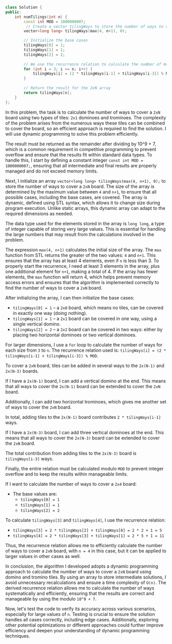 ```cpp
class Solution {
public:
    int numTilings(int n) {
        const int MOD = 1000000007;
         // Create a vector tilingWays to store the number of ways to cover a 2xN board
        vector<long long> tilingWays(max(4, n+1), 0);

        // Initialize the base cases
        tilingWays[0] = 1;
        tilingWays[1] = 1;
        tilingWays[2] = 2;
        
        // We use the recurrence relation to calculate the number of modes for each dimension
        for (int i = 3; i <= n; i++) {
            tilingWays[i] = (2 * tilingWays[i-1] + tilingWays[i-3]) % MOD;
        }
        
        // Return the result for the 2xN array
        return tilingWays[n];
    }
};
```
In this problem, the task is to calculate the number of ways to cover a `2xN` board using two types of tiles: `2x1` dominoes and trominoes. The complexity of the problem arises from the numerous ways these tiles can be combined to cover the board, so an efficient approach is required to find the solution. I will use dynamic programming to solve this problem efficiently.

The result must be returned as the remainder after dividing by 10^9 + 7, which is a common requirement in competitive programming to prevent overflow and ensure that the results fit within standard data types. To handle this, I start by defining a constant integer `const int MOD = 1000000007;`, ensuring that all intermediate and final results are properly managed and do not exceed memory limits.

Next, I initialize an array `vector<long long> tilingWays(max(4, n+1), 0);` to store the number of ways to cover a `2xN` board. The size of the array is determined by the maximum value between `4` and `n+1`, to ensure that all possible cases, including the base cases, are covered. The array is dynamic, defined using STL syntax, which allows it to change size during program execution. Unlike static arrays, this dynamic array can adapt to the required dimensions as needed.

The data type used for the elements stored in the array is `long long`, a type of integer capable of storing very large values. This is essential for handling the large numbers that may result from the calculations involved in the problem.

The expression `max(4, n+1)` calculates the initial size of the array. The `max` function from STL returns the greater of the two values: `4` and `n+1`. This ensures that the array has at least 4 elements, even if `n` is less than 3. To properly start the recurrence, I need at least 3 elements in the array, plus one additional element for `n+1`, making a total of 4. If the array has fewer elements, the `max` function will return 4, which helps prevent memory access errors and ensures that the algorithm is implemented correctly to find the number of ways to cover a `2xN` board.

After initializing the array, I can then initialize the base cases:
- `tilingWays[0] = 1` – a `2x0` board, which means no tiles, can be covered in exactly one way (doing nothing).
- `tilingWays[1] = 1` – a `2x1` board can be covered in one way, using a single vertical domino.
- `tilingWays[2] = 2` – a `2x2` board can be covered in two ways: either by placing two horizontal dominoes or two vertical dominoes.

For larger dimensions, I use a `for` loop to calculate the number of ways for each size from `3` to `n`. The recurrence relation used is: `tilingWays[i] = (2 * tilingWays[i-1] + tilingWays[i-3]) % MOD`.

To cover a `2xN` board, tiles can be added in several ways to the `2x(N-1)` and `2x(N-3)` boards.

If I have a `2x(N-1)` board, I can add a vertical domino at the end. This means that all ways to cover the `2x(N-1)` board can be extended to cover the `2xN` board.

Additionally, I can add two horizontal trominoes, which gives me another set of ways to cover the `2xN` board.

In total, adding tiles to the `2x(N-1)` board contributes `2 * tilingWays[i-1]` ways.

If I have a `2x(N-3)` board, I can add three vertical dominoes at the end. This means that all ways to cover the `2x(N-3)` board can be extended to cover the `2xN` board.

The total contribution from adding tiles to the `2x(N-3)` board is `tilingWays[i-3]` ways.

Finally, the entire relation must be calculated modulo `MOD` to prevent integer overflow and to keep the results within manageable limits.

If I want to calculate the number of ways to cover a `2x4` board:
- The base values are:
  - `tilingWays[0] = 1`
  - `tilingWays[1] = 1`
  - `tilingWays[2] = 2`

To calculate `tilingWays[3]` and `tilingWays[4]`, I use the recurrence relation:

- `tilingWays[3] = 2 * tilingWays[2] + tilingWays[0] = 2 * 2 + 1 = 5`
- `tilingWays[4] = 2 * tilingWays[3] + tilingWays[1] = 2 * 5 + 1 = 11`

Thus, the recurrence relation allows me to efficiently calculate the number of ways to cover a `2xN` board, with `n = 4` in this case, but it can be applied to larger values in other cases as well.

In conclusion, the algorithm I developed adopts a dynamic programming approach to calculate the number of ways to cover a `2xN` board using domino and tromino tiles. By using an array to store intermediate solutions, I avoid unnecessary recalculations and ensure a time complexity of `O(n)`. The derived recurrence relation allows me to calculate the number of ways systematically and efficiently, ensuring that the results are correct and manageable by using the modulo `10^9 + 7`.

Now, let's test the code to verify its accuracy across various scenarios, especially for large values of `n`. Testing is crucial to ensure the solution handles all cases correctly, including edge cases. Additionally, exploring other potential optimizations or different approaches could further improve efficiency and deepen your understanding of dynamic programming techniques.